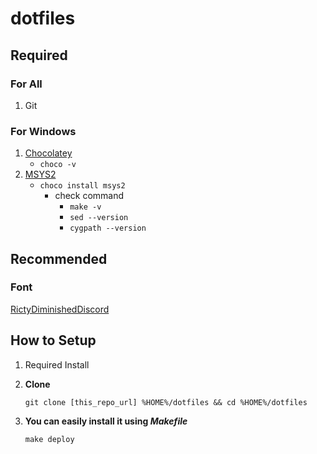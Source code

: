 # dotfiles

## Required

### For All

1. Git

### For Windows

1. [Chocolatey](https://chocolatey.org/install)
    - `choco -v`
1. [MSYS2](http://www.msys2.org/)
    - `choco install msys2`
      - check command
        - `make -v`
        - `sed --version`
        - `cygpath --version`

## Recommended

### Font
[RictyDiminishedDiscord](https://github.com/edihbrandon/RictyDiminished)

## How to Setup

1. Required Install

1. **Clone**
    ```
    git clone [this_repo_url] %HOME%/dotfiles && cd %HOME%/dotfiles
    ```
1. **You can easily install it using *Makefile***
    ```
    make deploy
    ```

